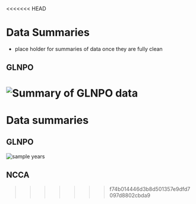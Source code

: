 <<<<<<< HEAD
# Data Summaries
- place holder for summaries of data once they are fully clean


## GLNPO
![Summary of GLNPO data](../Results/GLENDA_summary.png)
=======
# Data summaries

## GLNPO
![sample years](../Results/Code/dataExploration/sampleYears-1.png)


## NCCA
>>>>>>> f74b014446d3b8d501357e9dfd7097d8802cbda9
